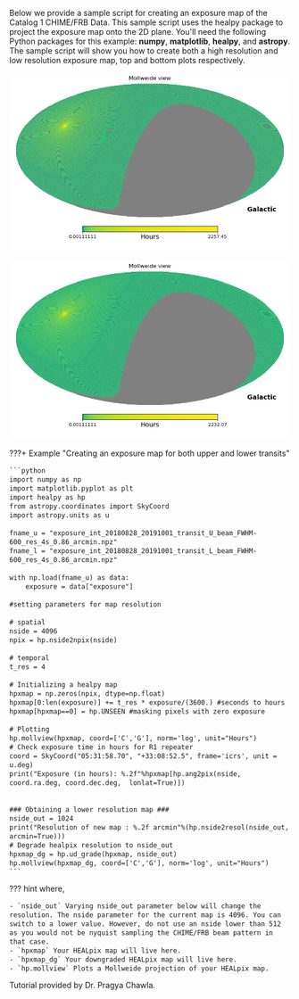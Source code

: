 Below we provide a sample script for creating an exposure map of the Catalog 1 CHIME/FRB Data. This sample script uses the healpy package to project the exposure map onto the 2D plane. You'll need the following Python packages for this example: **numpy**, **matplotlib**, **healpy**, and **astropy**.
The sample script will show you how to create both a high resolution and low resolution exposure map, top and bottom plots respectively.

![high res image](static/exposure/hires.png)

![low res image](static/exposure/lowerres.png)

???+ Example "Creating an exposure map for both upper and lower transits"

    ```python
    import numpy as np
    import matplotlib.pyplot as plt
    import healpy as hp
    from astropy.coordinates import SkyCoord
    import astropy.units as u

    fname_u = "exposure_int_20180828_20191001_transit_U_beam_FWHM-600_res_4s_0.86_arcmin.npz"
    fname_l = "exposure_int_20180828_20191001_transit_L_beam_FWHM-600_res_4s_0.86_arcmin.npz"
    
    with np.load(fname_u) as data:
        exposure = data["exposure"]
    
    #setting parameters for map resolution 

    # spatial
    nside = 4096
    npix = hp.nside2npix(nside)

    # temporal
    t_res = 4 
    
    # Initializing a healpy map
    hpxmap = np.zeros(npix, dtype=np.float) 
    hpxmap[0:len(exposure)] += t_res * exposure/(3600.) #seconds to hours
    hpxmap[hpxmap==0] = hp.UNSEEN #masking pixels with zero exposure
    
    # Plotting
    hp.mollview(hpxmap, coord=['C','G'], norm='log', unit="Hours")
    # Check exposure time in hours for R1 repeater
    coord = SkyCoord("05:31:58.70", "+33:08:52.5", frame='icrs', unit = u.deg)
    print("Exposure (in hours): %.2f"%hpxmap[hp.ang2pix(nside, coord.ra.deg, coord.dec.deg,  lonlat=True)])


    ### Obtaining a lower resolution map ###
    nside_out = 1024 
    print("Resolution of new map : %.2f arcmin"%(hp.nside2resol(nside_out, arcmin=True)))
    # Degrade healpix resolution to nside_out
    hpxmap_dg = hp.ud_grade(hpxmap, nside_out) 
    hp.mollview(hpxmap_dg, coord=['C','G'], norm='log', unit="Hours")
    ```

??? hint
    where,

    - `nside_out` Varying nside_out parameter below will change the resolution. The nside parameter for the current map is 4096. You can switch to a lower value. However, do not use an nside lower than 512 as you would not be nyquist sampling the CHIME/FRB beam pattern in that case.
    - `hpxmap` Your HEALpix map will live here.
    - `hpxmap_dg` Your downgraded HEALpix map will live here.
    - `hp.mollview` Plots a Mollweide projection of your HEALpix map.

Tutorial provided by Dr. Pragya Chawla.
